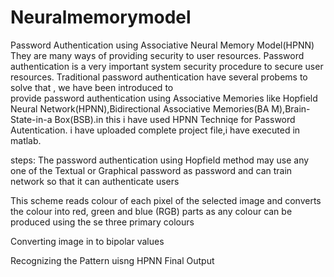 # Neuralmemorymodel
Password  Authentication using Associative Neural Memory  Model(HPNN)
They are many ways of providing security to user resources. 
Password authentication is a very important system  security  procedure  to  secure  user  resources.
Traditional password  authentication have several probems to solve that , we have been introduced  to  
provide  password  authentication  using Associative Memories 
like Hopfield Neural Network(HPNN),Bidirectional  Associative  Memories(BA
M),Brain-State-in-a  Box(BSB).in this i have used HPNN Techniqe for Password Autentication.
i have uploaded complete project file,i have executed in matlab.   

steps:
The password authentication using Hopfield method may use any one of the Textual or Graphical 
password  as  password  and  can  train  network  so  that it  can  authenticate  users

This  scheme reads colour of each pixel of the selected image and converts the colour into red, green and blue 
(RGB) parts as any colour can be produced using the se three primary colours 

Converting image in to bipolar values

Recognizing the Pattern uisng HPNN
Final Output
